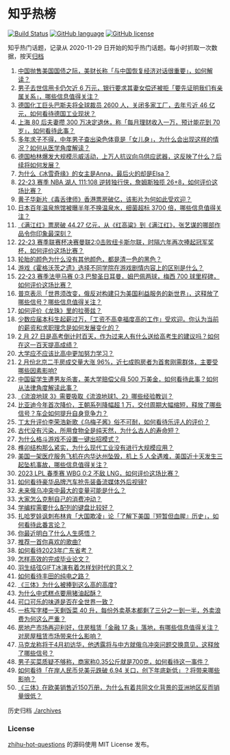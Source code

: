 # 知乎热榜
[![Build Status](https://github.com/ToWeLong/zhihu-hot-questions/workflows/CI/badge.svg)](https://github.com/ToWeLong/zhihu-hot-questions/actions)
[![GitHub language](https://img.shields.io/badge/language-golang-orange.svg)](https://golang.org/)
[![GitHub license](https://img.shields.io/github/license/ToWeLong/zhihu-hot-questions)](https://github.com/ToWeLong/zhihu-hot-questions/blob/main/LICENSE)

知乎热门话题，记录从 2020-11-29 日开始的知乎热门话题。每小时抓取一次数据，按天[归档](./archives)

<!-- BEGIN -->

1. [中国抛售美国国债之际，美财长称「与中国恢复经济对话很重要」，如何解读？](https://www.zhihu.com/question/586384057)
1. [男子去世信用卡仍欠近 6 万元，银行要求其妻女偿还被拒「要先证明我们有亲属关系」，哪些信息值得关注？](https://www.zhihu.com/question/586340880)
1. [德国化工巨头巴斯夫将全球裁员 2600 人，关闭多家工厂，去年亏近 46 亿元，如何看待德国工业现状？](https://www.zhihu.com/question/586160960)
1. [上海 80 后夫妻攒 300 万决定退休，称「每月理财收入一万，预计能花到 70 岁」，如何看待此事？](https://www.zhihu.com/question/586365039)
1. [多年求子不得，中年男子查出染色体竟是「女儿身」，为什么会出现这样的情况？如何从医学角度解读？](https://www.zhihu.com/question/585966050)
1. [德国柏林爆发大规模示威活动，上万人抗议向乌供应武器，这反映了什么？后续将如何发展？](https://www.zhihu.com/question/586332864)
1. [为什么《冰雪奇缘》的女主是Anna，最后火的却是Elsa？](https://www.zhihu.com/question/361926542)
1. [22-23 赛季 NBA 湖人 111:108 逆转独行侠，詹姆斯独揽 26+8，如何评价这场比赛？](https://www.zhihu.com/question/586423404)
1. [黄子华新片《毒舌律师》香港票房破亿，该影片为何如此受欢迎？](https://www.zhihu.com/question/585306770)
1. [日本百年温泉旅馆被曝半年不换温泉水，细菌超标 3700 倍，哪些信息值得关注？](https://www.zhihu.com/question/586332654)
1. [《满江红》票房破 44.27 亿元，从《红高粱》到《满江红》，张艺谋的哪部作品令你印象最深刻？](https://www.zhihu.com/question/585761540)
1. [22-23 赛季联赛杯决赛曼联2:0击败纽卡斯尔联，时隔六年再次捧起冠军奖杯，如何评价这场比赛？](https://www.zhihu.com/question/586422532)
1. [轮胎的颜色为什么没有其他颜色，都是清一色的黑色？](https://www.zhihu.com/question/583724471)
1. [游戏《霍格沃茨之遗》选择不同学院在游戏剧情内容上的区别是什么？](https://www.zhihu.com/question/583349914)
1. [22-23 赛季法甲马赛 0:3 巴黎圣日耳曼，姆巴佩两球，梅西 700 球里程碑，如何评价这场比赛？](https://www.zhihu.com/question/586423037)
1. [普京表示「世界须改变，俄反对构建只为美国利益服务的新世界」，这释放了哪些信号？哪些信息值得关注？](https://www.zhihu.com/question/586367105)
1. [如何评价《龙珠》里的拉蒂兹？](https://www.zhihu.com/question/586112344)
1. [少数应届本科生起薪过万，「工资不高幸福度高的工作」受欢迎。你认为当前的薪资和求职理念是如何发展变化的？](https://www.zhihu.com/question/586376108)
1. [2 月 27 日是高考倒计时百天，作为过来人有什么送给高考生的建议吗？如何在这一百天提高成绩？](https://www.zhihu.com/question/585748705)
1. [大学应不应该比高中更加努力学习？](https://www.zhihu.com/question/586337273)
1. [2 月份北京二手房成交量大涨 96%，近七成购房者为首套刚需群体，主要受哪些因素影响?](https://www.zhihu.com/question/586274264)
1. [中国留学生遭男友杀害，美大学赔偿父母 500 万美金，如何看待此事？如何从法律角度解读此事？](https://www.zhihu.com/question/586335432)
1. [《流浪地球 3》需要吸取《流浪地球1、2》哪些经验教训？](https://www.zhihu.com/question/586177119)
1. [比亚迪今年首次降价，王朝系列降幅超 1 万，交付周期大幅缩短，释放了哪些信号？车企如何提升自身竞争力？](https://www.zhihu.com/question/586201648)
1. [丁太升评价李荣浩新歌《乌梅子酱》俗不可耐，如何看待乐评人的评价？](https://www.zhihu.com/question/585555173)
1. [古代没有污染，所用食物全是纯天然，为什么古人的寿命短？](https://www.zhihu.com/question/501456435)
1. [为什么格斗游戏不设置一键出招模式？](https://www.zhihu.com/question/583895941)
1. [榫卯结构那么紧实，为什么现代工业没有进行大规模应用？](https://www.zhihu.com/question/271098355)
1. [美国一架医疗服务飞机在内华达州坠毁，机上 5 人全遇难，美国近十天发生三起坠机事故，哪些信息值得关注？](https://www.zhihu.com/question/586287526)
1. [2023 LPL 春季赛 WBG 0:2 不敌 LNG，如何评价这场比赛？](https://www.zhihu.com/question/586375957)
1. [如何看待豪华品牌汽车抢先装备流媒体外后视镜?](https://www.zhihu.com/question/586357483)
1. [未来俄乌冲突中最大的变量可能是什么？](https://www.zhihu.com/question/586096135)
1. [大家怎么克制自己的消费冲动？](https://www.zhihu.com/question/20611358)
1. [学编程需要什么配列的键盘比较好？](https://www.zhihu.com/question/427395931)
1. [扎哈罗娃讽刺布林肯「大国欺凌」论「了解下美国『短暂但血腥』历史」，如何看待此番言论？](https://www.zhihu.com/question/586335172)
1. [你最近明白了什么人生感悟？](https://www.zhihu.com/question/581445210)
1. [推荐一首你喜欢的歌曲?](https://www.zhihu.com/question/585760578)
1. [如何看待2023年广东省考？](https://www.zhihu.com/question/586171719)
1. [怎样高效的完成毕业论文？](https://www.zhihu.com/question/574280984)
1. [羽生结弦GIFT冰演有着怎样划时代的意义？](https://www.zhihu.com/question/586373803)
1. [如何看待丰田的纯电之路？](https://www.zhihu.com/question/583008054)
1. [《三体》为什么被捧到这么高的高度?](https://www.zhihu.com/question/27571537)
1. [为什么中式糕点要用猪油起酥？](https://www.zhihu.com/question/50591971)
1. [可口可乐的味道是否在全世界一致？](https://www.zhihu.com/question/20921639)
1. [一栋写字楼一天剩饭菜 40 升，每份外卖基本都剩了三分之一到一半，外卖浪费为何这么严重？](https://www.zhihu.com/question/585537151)
1. [房地产市场再迎利好，住房租赁「金融 17 条」落地，有哪些信息值得关注？对房屋租赁市场带来什么影响？](https://www.zhihu.com/question/586320844)
1. [马克龙称将于4月初访华，他透露将与中方就俄乌冲突问题交换意见，这释放了哪些信号？](https://www.zhihu.com/question/586331285)
1. [男子买菜质疑不够称，商家称0.35公斤就是700克，如何看待这一事件？](https://www.zhihu.com/question/585685816)
1. [如何看待「在岸人民币兑美元跌破 6.94 关口，创下年底新低」？将带来哪些影响？](https://www.zhihu.com/question/585998891)
1. [《三体》在欧美销售近150万册，为什么有着共同文化背景的亚洲地区反而销量很低？](https://www.zhihu.com/question/328657486)

<!-- END -->

历史归档 [./archives](./archives)


### License
[zhihu-hot-questions](https://github.com/towelong/zhihu-hot-questions) 的源码使用 MIT License 发布。